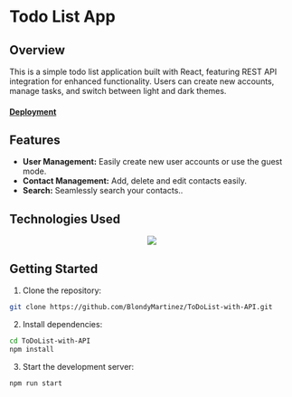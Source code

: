 <h1>Todo List App</h1>
<h2>Overview</h2>
This is a simple todo list application built with React, featuring REST API integration for enhanced functionality. Users can create new accounts, manage tasks, and switch between light and dark themes.
<h4><a href="https://blondym-contact-list.vercel.app/">Deployment</a></h4>
<h2>Features</h2>
<ul>
  <li><b>User Management:</b> Easily create new user accounts or use the guest mode.</li>
  <li><b>Contact Management:</b> Add, delete and edit contacts easily.</li>
  <li><b>Search:</b> Seamlessly search your contacts..</li>
 
</ul>
<h2>Technologies Used</h2>
<p align="center">
  <a href="https://skillicons.dev">
    <img src="https://skillicons.dev/icons?i=html,css,js,bootstrap,react" />
  </a>
</p>
<h2>Getting Started</h2>

1. Clone the repository:

```bash
git clone https://github.com/BlondyMartinez/ToDoList-with-API.git
```
2. Install dependencies:

```bash
cd ToDoList-with-API
npm install
```
3. Start the development server:
```bash
npm run start
```
